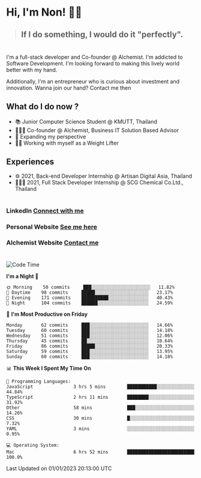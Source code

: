 # Hi, I'm Non! 🖐🏻

> ## If I do something, I would do it "perfectly".

#

I'm a full-stack developer and Co-founder @ Alchemist. I'm addicted to Software Development. I'm looking forward to making this lively world better with my hand.

Additionally, I'm an entrepreneur who is curious about investment and innovation. Wanna join our hand? Contact me then

## What do I do now ?

- 📚 Junior Computer Science Student @ KMUTT, Thailand
- 🧑🏻‍💻 Co-founder @ Alchemist, Business IT Solution Based Advisor
- 🌈 Expanding my perspective
- 🏋🏻 Working with myself as a Weight Lifter

## Experiences

- ⚙️ 2021, Back-end Developer Internship @ Artisan Digital Asia, Thailand
- 🧑🏻‍💻 2021, Full Stack Developer Internship @ SCG Chemical Co.Ltd., Thailand

#

### LinkedIn [Connect with me](https://www.linkedin.com/in/non-nontra/)

### Personal Website [See me here](https://nonnontra.com/)

### Alchemist Website [Contact me](https://alchemist-softwarehouse.co/)

#

<!--START_SECTION:waka-->
![Code Time](http://img.shields.io/badge/Code%20Time-2%2C289%20hrs%203%20mins-blue)

**I'm a Night 🦉** 

```text
🌞 Morning    50 commits     ███░░░░░░░░░░░░░░░░░░░░░░   11.82% 
🌆 Daytime    98 commits     █████░░░░░░░░░░░░░░░░░░░░   23.17% 
🌃 Evening    171 commits    ██████████░░░░░░░░░░░░░░░   40.43% 
🌙 Night      104 commits    ██████░░░░░░░░░░░░░░░░░░░   24.59%

```
📅 **I'm Most Productive on Friday** 

```text
Monday       62 commits     ███░░░░░░░░░░░░░░░░░░░░░░   14.66% 
Tuesday      60 commits     ███░░░░░░░░░░░░░░░░░░░░░░   14.18% 
Wednesday    51 commits     ███░░░░░░░░░░░░░░░░░░░░░░   12.06% 
Thursday     45 commits     ██░░░░░░░░░░░░░░░░░░░░░░░   10.64% 
Friday       86 commits     █████░░░░░░░░░░░░░░░░░░░░   20.33% 
Saturday     59 commits     ███░░░░░░░░░░░░░░░░░░░░░░   13.95% 
Sunday       60 commits     ███░░░░░░░░░░░░░░░░░░░░░░   14.18%

```


📊 **This Week I Spent My Time On** 

```text
💬 Programming Languages: 
JavaScript               3 hrs 5 mins        ███████████░░░░░░░░░░░░░░   44.84% 
TypeScript               2 hrs 11 mins       ████████░░░░░░░░░░░░░░░░░   31.92% 
Other                    58 mins             ███░░░░░░░░░░░░░░░░░░░░░░   14.26% 
CSS                      30 mins             █░░░░░░░░░░░░░░░░░░░░░░░░   7.32% 
YAML                     3 mins              ░░░░░░░░░░░░░░░░░░░░░░░░░   0.95%

💻 Operating System: 
Mac                      6 hrs 52 mins       █████████████████████████   100.0%

```


 Last Updated on 01/01/2023 20:13:00 UTC
<!--END_SECTION:waka-->
